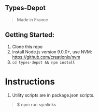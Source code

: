 

## Types-Depot

> Made in France

## Getting Started:

1. Clone this repo 
2. Install Node.js version 9.0.0+, use NVM: https://github.com/creationix/nvm
3. `cd types-depot && npm install` 

# Instructions

1. Utility scripts are in package.json scripts.


>
>  $ npm run symlinks
>